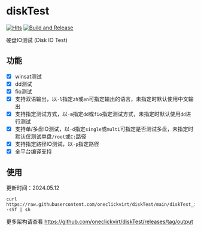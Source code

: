 # diskTest

[![Hits](https://hits.seeyoufarm.com/api/count/incr/badge.svg?url=https%3A%2F%2Fgithub.com%2Foneclickvirt%2FdiskTest&count_bg=%2379C83D&title_bg=%23555555&icon=sonarcloud.svg&icon_color=%2345FFC2&title=hits&edge_flat=false)](https://hits.seeyoufarm.com) [![Build and Release](https://github.com/oneclickvirt/diskTest/actions/workflows/main.yaml/badge.svg)](https://github.com/oneclickvirt/diskTest/actions/workflows/main.yaml)

硬盘IO测试 (Disk IO Test)

## 功能

- [x] winsat测试
- [x] dd测试
- [x] fio测试
- [x] 支持双语输出，以```-l```指定```zh```或```en```可指定输出的语言，未指定时默认使用中文输出
- [x] 支持指定测试方式，以```-m```指定```dd```或```fio```指定测试方式，未指定时默认使用```dd```进行测试
- [x] 支持单/多盘IO测试，以```-d```指定```single```或```multi```可指定是否测试多盘，未指定时默认仅测试单盘```/root```或```C:```路径
- [x] 支持指定路径IO测试，以```-p```指定路径
- [x] 全平台编译支持

## 使用

更新时间：2024.05.12

```shell
curl https://raw.githubusercontent.com/oneclickvirt/diskTest/main/diskTest_install.sh -sSf | sh
```

更多架构请查看 https://github.com/oneclickvirt/diskTest/releases/tag/output
